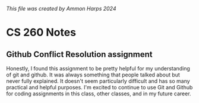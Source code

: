 _This file was created by Ammon Harps 2024_

# CS 260 Notes

## Github Conflict Resolution assignment

Honestly, I found this assignment to be pretty helpful for my understanding of git and github. It was always something that people talked about but never fully explained. It doesn't seem particularly difficult and has so many practical and helpful purposes. I'm excited to continue to use Git and Github for coding assignments in this class, other classes, and in my future career.


